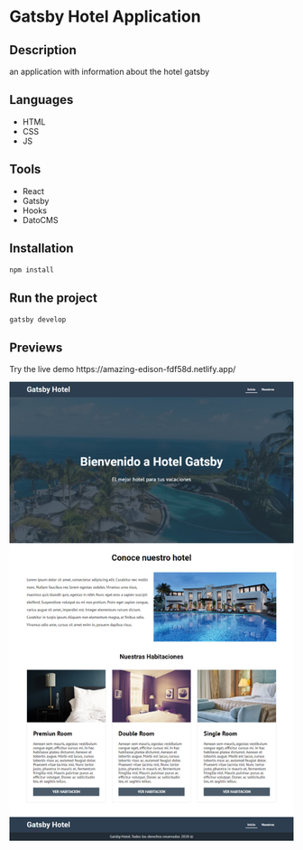 <h1>Gatsby Hotel Application</h1>
<h2>Description</h2>
<p>an application with information about the hotel gatsby</p>
<h2>Languages</h2>
<ul>
  <li>HTML</li>
  <li>CSS</li>
  <li>JS</li>
</ul>
<h2>Tools</h2>
<ul>
  <li>React</li>
  <li>Gatsby</li>
  <li>Hooks</li>
  <li>DatoCMS</li>
</ul>
<h2>Installation</h2>

```
npm install
```

<h2>Run the project</h2>

```
gatsby develop 
```
<h2>Previews</h2>
Try the live demo https://amazing-edison-fdf58d.netlify.app/

![](preview/preview.jpg)
